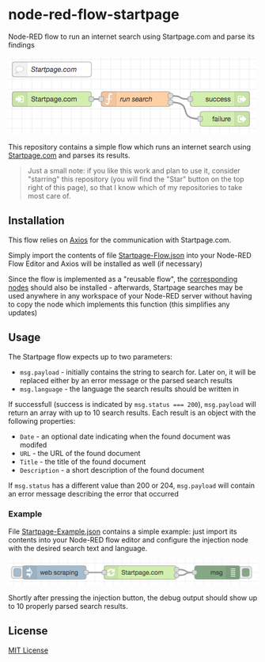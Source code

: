 # node-red-flow-startpage #

Node-RED flow to run an internet search using Startpage.com and parse its findings

![Startpage Flow Screenshot](./Startpage-Flow.png)

This repository contains a simple flow which runs an internet search using [Startpage.com](https://www.startpage.com/) and parses its results.

> Just a small note: if you like this work and plan to use it, consider "starring" this repository (you will find the "Star" button on the top right of this page), so that I know which of my repositories to take most care of.

## Installation ##

This flow relies on [Axios](https://axios-http.com/) for the communication with Startpage.com.

Simply import the contents of file [Startpage-Flow.json](./Startpage-Flow.json) into your Node-RED Flow Editor and Axios will be installed as well (if necessary)

Since the flow is implemented as a "reusable flow", the [corresponding nodes](https://github.com/rozek/node-red-contrib-reusable-flows) should also be installed - afterwards, Startpage searches may be used anywhere in any workspace of your Node-RED server without having to copy the node which implements this function (this simplifies any updates)

## Usage ##

The Startpage flow expects up to two parameters:

* `msg.payload` - initially contains the string to search for. Later on, it will be replaced either by an error message or the parsed search results
* `msg.language` - the language the search results should be written in

If successfull (success is indicated by `msg.status === 200`), `msg.payload` will return an array with up to 10 search results. Each result is an object with the following properties:

* `Date` - an optional date indicating when the found document was modifed
* `URL` - the URL of the found document
* `Title` - the title of the found document
* `Description` - a short description of the found document

If `msg.status` has a different value than 200 or 204, `msg.payload` will contain an error message describing the error that occurred

### Example ###

File [Startpage-Example.json](./Startpage-Example.json) contains a simple example: just import its contents into your Node-RED flow editor and configure the injection node with the desired search text and language.

![Startpage Example Screenshot](./Startpage-Example.png)

Shortly after pressing the injection button, the debug output should show up to 10 properly parsed search results.

## License ##

[MIT License](LICENSE.md)
